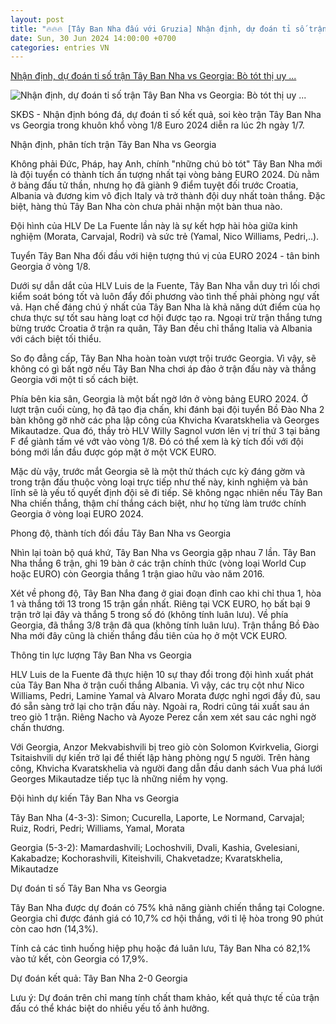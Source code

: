 ```yaml
---
layout: post
title: "🔥🔥🔥 [Tây Ban Nha đấu với Gruzia] Nhận định, dự đoán tỉ số trận Tây Ban Nha vs Georgia: Bò tót thị uy ..."
date: Sun, 30 Jun 2024 14:00:00 +0700
categories: entries VN
---
```

[Nhận định, dự đoán tỉ số trận Tây Ban Nha vs Georgia: Bò tót thị uy ...](https://suckhoedoisong.vn/nhan-dinh-du-doan-ti-so-tran-tay-ban-nha-vs-georgia-bo-tot-thi-uy-suc-manh-169240630182951961.htm)

![Nhận định, dự đoán tỉ số trận Tây Ban Nha vs Georgia: Bò tót thị uy ...](https://suckhoedoisong.qltns.mediacdn.vn/zoom/600_315/324455921873985536/2024/6/30/tay-ban-nha-vs-georgia-17197467598311295704403-6-0-630-999-crop-17197468946781232821191.jpg)

SKĐS - Nhận định bóng đá, dự đoán tỉ số kết quả, soi kèo trận Tây Ban Nha vs Georgia trong khuôn khổ vòng 1/8 Euro 2024 diễn ra lúc 2h ngày 1/7.

Nhận định, phân tích trận Tây Ban Nha vs Georgia

Không phải Đức, Pháp, hay Anh, chính "những chú bò tót" Tây Ban Nha mới là đội tuyển có thành tích ấn tượng nhất tại vòng bảng EURO 2024. Dù nằm ở bảng đấu tử thần, nhưng họ đã giành 9 điểm tuyệt đối trước Croatia, Albania và đương kim vô địch Italy và trở thành đội duy nhất toàn thắng. Đặc biệt, hàng thủ Tây Ban Nha còn chưa phải nhận một bàn thua nào.

Đội hình của HLV De La Fuente lần này là sự kết hợp hài hòa giữa kinh nghiệm (Morata, Carvajal, Rodri) và sức trẻ (Yamal, Nico Williams, Pedri,..).

Tuyển Tây Ban Nha đối đầu với hiện tượng thú vị của EURO 2024 - tân binh Georgia ở vòng 1/8.

Dưới sự dẫn dắt của HLV Luis de la Fuente, Tây Ban Nha vẫn duy trì lối chơi kiểm soát bóng tốt và luôn đẩy đối phương vào tình thế phải phòng ngự vất vả. Hạn chế đáng chú ý nhất của Tây Ban Nha là khả năng dứt điểm của họ chưa thực sự tốt sau hàng loạt cơ hội được tạo ra. Ngoại trừ trận thắng tưng bừng trước Croatia ở trận ra quân, Tây Ban đều chỉ thắng Italia và Albania với cách biệt tối thiểu.

So đọ đẳng cấp, Tây Ban Nha hoàn toàn vượt trội trước Georgia. Vì vậy, sẽ không có gì bất ngờ nếu Tây Ban Nha chơi áp đảo ở trận đấu này và thắng Georgia với một tỉ số cách biệt.

Phía bên kia sân, Georgia là một bất ngờ lớn ở vòng bảng EURO 2024. Ở lượt trận cuối cùng, họ đã tạo địa chấn, khi đánh bại đội tuyển Bồ Đào Nha 2 bàn không gỡ nhờ các pha lập công của Khvicha Kvaratskhelia và Georges Mikautadze. Qua đó, thầy trò HLV Willy Sagnol vươn lên vị trí thứ 3 tại bảng F để giành tấm vé vớt vào vòng 1/8. Đó có thể xem là kỳ tích đối với đội bóng mới lần đầu được góp mặt ở một VCK EURO.

Mặc dù vậy, trước mắt Georgia sẽ là một thử thách cực kỳ đáng gờm và trong trận đấu thuộc vòng loại trực tiếp như thế này, kinh nghiệm và bản lĩnh sẽ là yếu tố quyết định đội sẽ đi tiếp. Sẽ không ngạc nhiên nếu Tây Ban Nha chiến thắng, thậm chí thắng cách biệt, như họ từng làm trước chính Georgia ở vòng loại EURO 2024.

Phong độ, thành tích đối đầu Tây Ban Nha vs Georgia

Nhìn lại toàn bộ quá khứ, Tây Ban Nha vs Georgia gặp nhau 7 lần. Tây Ban Nha thắng 6 trận, ghi 19 bàn ở các trận chính thức (vòng loại World Cup hoặc EURO) còn Georgia thắng 1 trận giao hữu vào năm 2016.

Xét về phong độ, Tây Ban Nha đang ở giai đoạn đỉnh cao khi chỉ thua 1, hòa 1 và thắng tới 13 trong 15 trận gần nhất. Riêng tại VCK EURO, họ bất bại 9 trận trở lại đây và thắng 5 trong số đó (không tính luân lưu). Về phía Georgia, đã thắng 3/8 trận đã qua (không tính luân lưu). Trận thắng Bồ Đào Nha mới đây cũng là chiến thắng đầu tiên của họ ở một VCK EURO.

Thông tin lực lượng Tây Ban Nha vs Georgia

HLV Luis de la Fuente đã thực hiện 10 sự thay đổi trong đội hình xuất phát của Tây Ban Nha ở trận cuối thắng Albania. Vì vậy, các trụ cột như Nico Williams, Pedri, Lamine Yamal và Alvaro Morata được nghỉ ngơi đầy đủ, sau đó sẵn sàng trở lại cho trận đấu này. Ngoài ra, Rodri cũng tái xuất sau án treo giò 1 trận. Riêng Nacho và Ayoze Perez cần xem xét sau các nghi ngờ chấn thương.

Với Georgia, Anzor Mekvabishvili bị treo giò còn Solomon Kvirkvelia, Giorgi Tsitaishvili dự kiến trở lại để thiết lập hàng phòng ngự 5 người. Trên hàng công, Khvicha Kvaratskhelia và người đang dẫn đầu danh sách Vua phá lưới Georges Mikautadze tiếp tục là những niềm hy vọng.

Đội hình dự kiến Tây Ban Nha vs Georgia

Tây Ban Nha (4-3-3): Simon; Cucurella, Laporte, Le Normand, Carvajal; Ruiz, Rodri, Pedri; Williams, Yamal, Morata

Georgia (5-3-2): Mamardashvili; Lochoshvili, Dvali, Kashia, Gvelesiani, Kakabadze; Kochorashvili, Kiteishvili, Chakvetadze; Kvaratskhelia, Mikautadze

Dự đoán tỉ số Tây Ban Nha vs Georgia

Tây Ban Nha được dự đoán có 75% khả năng giành chiến thắng tại Cologne. Georgia chỉ được đánh giá có 10,7% cơ hội thắng, với tỉ lệ hòa trong 90 phút còn cao hơn (14,3%).

Tính cả các tình huống hiệp phụ hoặc đá luân lưu, Tây Ban Nha có 82,1% vào tứ kết, còn Georgia có 17,9%.

Dự đoán kết quả: Tây Ban Nha 2-0 Georgia

Lưu ý: Dự đoán trên chỉ mang tính chất tham khảo, kết quả thực tế của trận đấu có thể khác biệt do nhiều yếu tố ảnh hưởng.

